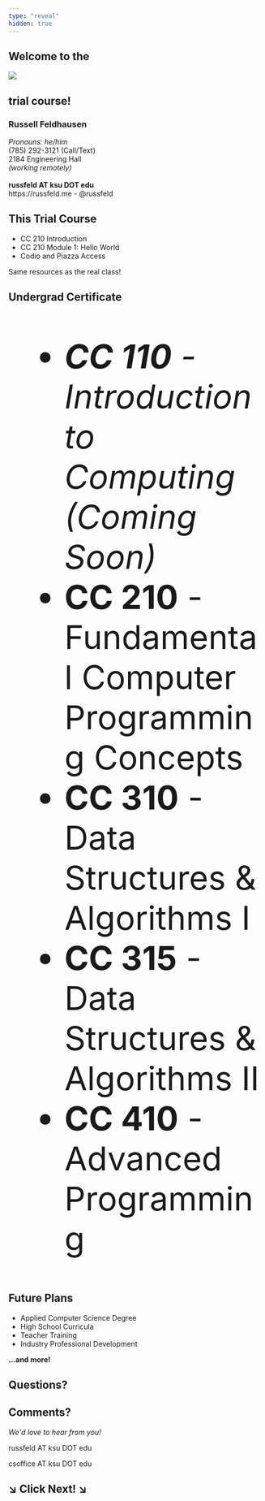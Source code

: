 ```yaml
---
type: "reveal"
hidden: true
---
```

<section>
	<h2>Welcome to the</h2>
	<img class="plain stretch" src="/images/core-logo-on-white.svg">
	<h2>trial course!</h2>
</section>
<section>
	<h3>Russell Feldhausen</h3>
	<p>
		<i>Pronouns: he/him</i><br>
		(785) 292-3121 (Call/Text)<br>
		2184 Engineering Hall<br>
		<i>(working remotely)</i><br>
		<br>
		<b>russfeld AT ksu DOT edu</b><br>
		https://russfeld.me  -  @russfeld<br>
	</p>
</section>
<section>
  <h2>This Trial Course</h2>
	<ul>
		<li>CC 210 Introduction</li>
		<li>CC 210 Module 1: Hello World</li>
		<li>Codio and Piazza Access</li>
	</ul>
	<p>Same resources as the real class!</p>
</section>
<section>
	<h2>Undergrad Certificate</h2>
	<ul style="font-size: 65px">
		<li><i><b>CC 110</b> - Introduction to Computing (Coming Soon)</i></li>
		<li><b>CC 210</b> - Fundamental Computer Programming Concepts</li>
		<li><b>CC 310</b> - Data Structures & Algorithms I</li>
		<li><b>CC 315</b> - Data Structures & Algorithms II</li>
		<li><b>CC 410</b> - Advanced Programming</li>
	</ul>
</section>
<section>
	<h2>Future Plans</h2>
	<ul>
		<li>Applied Computer Science Degree</li>
		<li>High School Curricula</li>
		<li>Teacher Training</li>
		<li>Industry Professional Development</li>
	</ul>
	<p><b>...and more!</b></p>
</section>
<section>
  <h2>Questions?</h2>
	<h2>Comments?</h2>
	<p><i>We'd love to hear from you!</i></p>
	<p>russfeld AT ksu DOT edu</p>
	<p>csoffice AT ksu DOT edu</p>
</section>
<section>
	<h1> &#8600; Click Next! &#8600;</h1>
</section>

